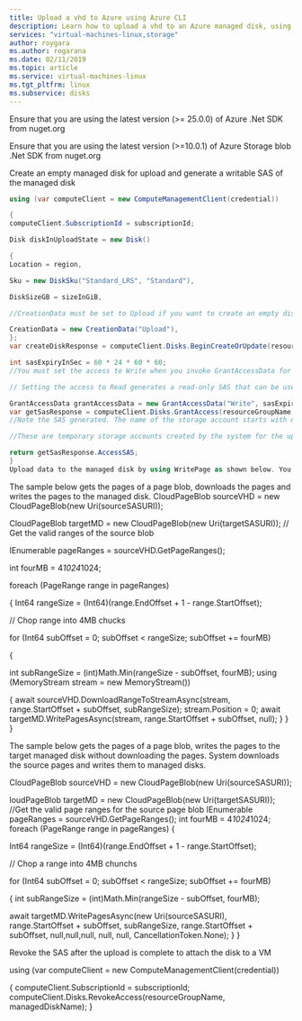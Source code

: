 ```yaml
---
title: Upload a vhd to Azure using Azure CLI
description: Learn how to upload a vhd to an Azure managed disk, using the Azure CLI.
services: "virtual-machines-linux,storage"
author: roygara
ms.author: rogarana
ms.date: 02/11/2019
ms.topic: article
ms.service: virtual-machines-linux
ms.tgt_pltfrm: linux
ms.subservice: disks
---
```


Ensure that you are using the latest version (>= 25.0.0) of Azure .Net SDK from nuget.org 

Ensure that you are using the latest version (>=10.0.1) of Azure Storage blob .Net SDK from nuget.org 

Create an empty managed disk for upload and generate a writable SAS of the managed disk 

```csharp
using (var computeClient = new ComputeManagementClient(credential)) 

{ 
computeClient.SubscriptionId = subscriptionId; 

Disk diskInUploadState = new Disk() 

{ 
Location = region, 

Sku = new DiskSku("Standard_LRS", "Standard"), 

DiskSizeGB = sizeInGiB, 

//CreationData must be set to Upload if you want to create an empty disk for uploading data 

CreationData = new CreationData("Upload"),
};
var createDiskResponse = computeClient.Disks.BeginCreateOrUpdate(resourceGroupName, managedDiskName, diskInUploadState); 

int sasExpiryInSec = 60 * 24 * 60 * 60; 
//You must set the access to Write when you invoke GrantAccessData for generating a SAS for upload.  

// Setting the access to Read generates a read-only SAS that can be used for downloading data only. 

GrantAccessData grantAccessData = new GrantAccessData("Write", sasExpiryInSec);
var getSasResponse = computeClient.Disks.GrantAccess(resourceGroupName, managedDiskName, grantAccessData); 
//Note the SAS generated. The name of the storage account starts with md-impexp.  

//These are temporary storage accounts created by the system for the upload.  

return getSasResponse.AccessSAS; 
}
Upload data to the managed disk by using WritePage as shown below. You can choose either a or b.  
```
The sample below gets the pages of a page blob, downloads the pages and writes the pages to the managed disk. 
CloudPageBlob sourceVHD = new CloudPageBlob(new Uri(sourceSASURI)); 

CloudPageBlob targetMD = new CloudPageBlob(new Uri(targetSASURI)); 
// Get the valid ranges of the source blob 

IEnumerable<PageRange> pageRanges = sourceVHD.GetPageRanges(); 

int fourMB = 4*1024*1024; 

 

foreach (PageRange range in pageRanges) 

{ 
Int64 rangeSize = (Int64)(range.EndOffset + 1 - range.StartOffset); 

// Chop range into 4MB chucks 

for (Int64 subOffset = 0; subOffset < rangeSize; subOffset += fourMB) 

{ 

int subRangeSize = (int)Math.Min(rangeSize - subOffset, fourMB); 
using (MemoryStream stream = new MemoryStream()) 

{
await sourceVHD.DownloadRangeToStreamAsync(stream, range.StartOffset + subOffset, subRangeSize); 
stream.Position = 0;
await targetMD.WritePagesAsync(stream, range.StartOffset + subOffset, null);
}
}
}

The sample below gets the pages of a page blob, writes the pages to the target managed disk without downloading the pages. System downloads the source pages and writes them to managed disks.  

CloudPageBlob sourceVHD = new CloudPageBlob(new Uri(sourceSASURI)); 

loudPageBlob targetMD = new CloudPageBlob(new Uri(targetSASURI)); 
//Get the valid page ranges for the source page blob 
IEnumerable<PageRange> pageRanges = sourceVHD.GetPageRanges(); 
int fourMB = 4*1024*1024;
foreach (PageRange range in pageRanges)
{ 

Int64 rangeSize = (Int64)(range.EndOffset + 1 - range.StartOffset); 

// Chop a range into 4MB chunchs 

for (Int64 subOffset = 0; subOffset < rangeSize; subOffset += fourMB) 

{
int subRangeSize = (int)Math.Min(rangeSize - subOffset, fourMB); 

await targetMD.WritePagesAsync(new Uri(sourceSASURI), range.StartOffset + subOffset, subRangeSize, range.StartOffset + subOffset, null,null,null, null, null, CancellationToken.None); 
} 
} 

Revoke the SAS after the upload is complete to attach the disk to a VM 

using (var computeClient = new ComputeManagementClient(credential)) 

{ 
computeClient.SubscriptionId = subscriptionId; 
computeClient.Disks.RevokeAccess(resourceGroupName, managedDiskName); 
} 